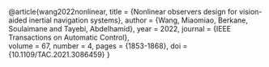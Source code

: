 @article{wang2022nonlinear,
	title        = {Nonlinear observers design for vision-aided inertial navigation systems},
	author       = {Wang, Miaomiao, Berkane, Soulaimane and Tayebi, Abdelhamid},
	year         = 2022,
	journal      = {IEEE Transactions on Automatic Control},	
	volume       = 67,
	number       = 4,
	pages        = {1853-1868},
	doi          = {10.1109/TAC.2021.3086459}
}